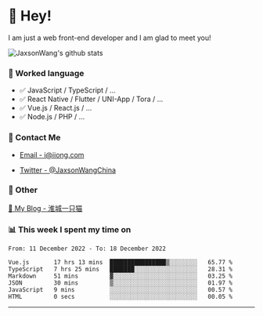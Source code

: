 # 👋 Hey!

I am just a web front-end developer and I am glad to meet you!

![JaxsonWang's github stats](https://github-readme-stats.vercel.app/api?username=JaxsonWang&&show_icons=true&&title_color=1abc9c&&icon_color=1abc9c)


### 📝 Worked language

- ✅ JavaScript / TypeScript / ...
- ✅ React Native / Flutter / UNI-App / Tora / ...
- ✅ Vue.js / React.js / ...
- ✅ Node.js / PHP / ...

### 📮 Contact Me

- [Email - i@iiong.com](mailto:i@iiong.com)

- [Twitter - @JaxsonWangChina](https://twitter.com/JaxsonWangChina)

### 🤪 Other

[📌 My Blog - 淮城一只猫](https://iiong.com)

### 📊 This week I spent my time on

<!--START_SECTION:waka-->

```text
From: 11 December 2022 - To: 18 December 2022

Vue.js       17 hrs 13 mins  ████████████████▒░░░░░░░░   65.77 %
TypeScript   7 hrs 25 mins   ███████░░░░░░░░░░░░░░░░░░   28.31 %
Markdown     51 mins         ▓░░░░░░░░░░░░░░░░░░░░░░░░   03.25 %
JSON         30 mins         ▒░░░░░░░░░░░░░░░░░░░░░░░░   01.97 %
JavaScript   9 mins          ░░░░░░░░░░░░░░░░░░░░░░░░░   00.57 %
HTML         0 secs          ░░░░░░░░░░░░░░░░░░░░░░░░░   00.05 %
```

<!--END_SECTION:waka-->

---
